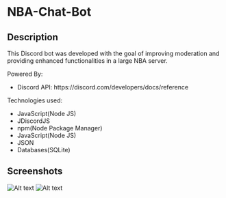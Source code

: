 # NBA-Chat-Bot

## Description

This Discord bot was developed with the goal of improving moderation and providing enhanced functionalities in a large NBA server.

Powered By:

<ul>
    <li>Discord API: https://discord.com/developers/docs/reference</li>
</ul>

Technologies used:

<ul>
    <li>JavaScript(Node JS)</li>
    <li>JDiscordJS</li>
    <li>npm(Node Package Manager)</li>
    <li>JavaScript(Node JS)</li>
    <li>JSON</li>
    <li>Databases(SQLite)</li>
</ul>

## Screenshots

![Alt text](https://gyazo.com/2b21277fe8ca8827d0fcbdaa76f80221)
![Alt text](screenshots/gsw.png)
